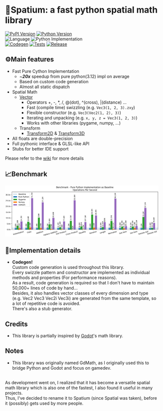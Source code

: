 # 🚀Spatium: a fast python spatial math library

[![PyPI Version](https://img.shields.io/pypi/v/spatium?label=PyPI)](https://pypi.org/project/spatium)
[![Python Version](https://img.shields.io/pypi/pyversions/spatium?label=Python)](https://pypi.org/project/spatium)
<br>
![Language](https://img.shields.io/badge/Language-Cython-FEDF5B)
![Python Implementation](https://img.shields.io/badge/Impl-Cython_|_PyPy-blue)
<br>
[![Codegen](https://github.com/shBLOCK/spatium/actions/workflows/codegen.yml/badge.svg)](https://github.com/shBLOCK/spatium/actions/workflows/codegen.yml)
[![Tests](https://github.com/shBLOCK/spatium/actions/workflows/tests.yml/badge.svg)](https://github.com/shBLOCK/spatium/actions/workflows/tests.yml)
[![Release](https://github.com/shBLOCK/spatium/actions/workflows/release.yml/badge.svg)](https://github.com/shBLOCK/spatium/actions/workflows/release.yml)

## ⚙️Main features
- Fast Pure Cython Implementation
  - ~***20x*** speedup from pure python(3.12) impl on average
  - Based on custom code generation
  - Almost all static dispatch
- Spatial Math
  - [Vector](https://github.com/shBLOCK/spatium/wiki#vectors)
    - Operators +, -, *, /, @(dot), ^(cross), |(distance) ...
    - Fast (compile time) swizzling (e.g. `Vec3(1, 2, 3).zxy`)
    - Flexible constructor (e.g. `Vec3(Vec2(1, 2), 3)`)
    - Iterating and unpacking (e.g. `x, y, z = Vec3(1, 2, 3)`)
    - Works with other libraries (pygame, numpy, ...)
  - Transform
    - [Transform2D](https://github.com/shBLOCK/spatium/wiki#transform2d) & [Transform3D](https://github.com/shBLOCK/spatium/wiki#transform3d)
- All floats are double-precision
- Full pythonic interface & GLSL-like API
- Stubs for better IDE support

Please refer to the [wiki](https://github.com/shBLOCK/spatium/wiki) for more details

## 📈Benchmark
[![Benchmark Results](https://github.com/shBLOCK/spatium/raw/master/benchmark/chart.png)](https://github.com/shBLOCK/spatium/tree/master/benchmark/chart.png)

## 🔧Implementation details
- **Codegen!**  
  Custom code generation is used throughout this library.<br>
  Every swizzle pattern and constructor are implemented as individual methods and properties (For performance reasons).<br>
  As a result, code generation is required so that I don't have to maintain 50,000+ lines of code by hand...<br>
  Besides, it also handles vector classes of every dimension and type (e.g. Vec2 Vec3 Vec2i Vec3i) are generated from the same template, so a lot of repetitive code is avoided.<br>
  There's also a stub generator.

## Credits
- This library is partially inspired by [Godot](https://godotengine.org/)'s math library.

## Notes
- This library was originally named GdMath, as I originally used this to bridge Python and Godot and focus on gamedev.
<br>
As development went on,
I realized that it has become a versatile spatial math library which is also one of the fastest,
I also found it useful in many projects.
<br>
Thus, I've decided to rename it to Spatium (since Spatial was taken), before it (possibly) gets used by more people.
